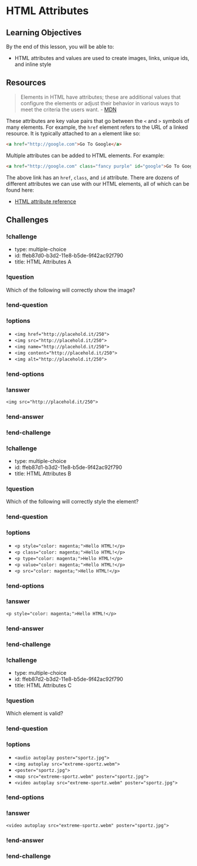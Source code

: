 # HTML Attributes

## Learning Objectives

By the end of this lesson, you will be able to:

* HTML attributes and values are used to create images, links, unique ids, and inline style

## Resources

> Elements in HTML have attributes; these are additional values that configure the elements or adjust their behavior in various ways to meet the criteria the users want. - [MDN](https://developer.mozilla.org/en-US/docs/Web/HTML/Attributes)

These attributes are key value pairs that go between the `<` and `>` symbols of many elements. For example, the `href` element refers to the URL of a linked resource. It is typically attached to an `a` element like so:

```html
<a href="http://google.com">Go To Google</a>
```

Multiple attributes can be added to HTML elements. For example:

```html
<a href="http://google.com" class="fancy purple" id="google">Go To Google</a>
```

The above link has an `href`, `class`, and `id` attribute. There are dozens of different attributes we can use with our HTML elements, all of which can be found here:

* [HTML attribute reference](https://developer.mozilla.org/en-US/docs/Web/HTML/Attributes)

## Challenges

<!-- Question -->

### !challenge

* type: multiple-choice
* id: ffeb87d0-b3d2-11e8-b5de-9f42ac92f790
* title: HTML Attributes A

### !question

Which of the following will correctly show the image?

### !end-question

### !options

* `<img href="http://placehold.it/250">`
* `<img src="http://placehold.it/250">`
* `<img name="http://placehold.it/250">`
* `<img content="http://placehold.it/250">`
* `<img alt="http://placehold.it/250">`

### !end-options

### !answer

`<img src="http://placehold.it/250">`

### !end-answer

### !end-challenge

<!-- Question -->

### !challenge

* type: multiple-choice
* id: ffeb87d1-b3d2-11e8-b5de-9f42ac92f790
* title: HTML Attributes B

### !question

Which of the following will correctly style the element?

### !end-question

### !options

* `<p style="color: magenta;">Hello HTML!</p>`
* `<p class="color: magenta;">Hello HTML!</p>`
* `<p type="color: magenta;">Hello HTML!</p>`
* `<p value="color: magenta;">Hello HTML!</p>`
* `<p src="color: magenta;">Hello HTML!</p>`

### !end-options

### !answer

`<p style="color: magenta;">Hello HTML!</p>`

### !end-answer

### !end-challenge

<!-- Question -->

### !challenge

* type: multiple-choice
* id: ffeb87d2-b3d2-11e8-b5de-9f42ac92f790
* title: HTML Attributes C

### !question

Which element is valid?

### !end-question

### !options

* `<audio autoplay poster="sportz.jpg">`
* `<img autoplay src="extreme-sportz.webm">`
* `<poster="sportz.jpg">`
* `<map src="extreme-sportz.webm" poster="sportz.jpg">`
* `<video autoplay src="extreme-sportz.webm" poster="sportz.jpg">`

### !end-options

### !answer

`<video autoplay src="extreme-sportz.webm" poster="sportz.jpg">`

### !end-answer

### !end-challenge
